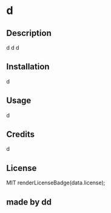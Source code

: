 # d

## Description
d
d
d


## Installation
d

          

## Usage
d


## Credits
d


## License
MIT 
renderLicenseBadge(data.license);


## made by dd

